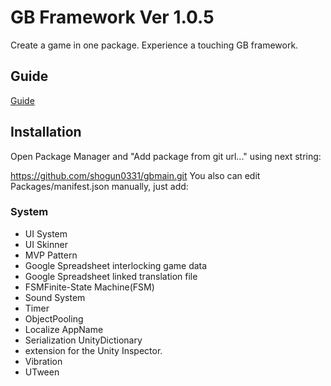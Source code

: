 # GB Framework Ver 1.0.5

Create a game in one package.
Experience a touching GB framework.

## Guide

  [Guide](https://trello.com/b/5SNwyrZJ/gb-framework)

## Installation

Open Package Manager and "Add package from git url..." using next string:

https://github.com/shogun0331/gbmain.git
You also can edit Packages/manifest.json manually, just add:


### System

- UI System
- UI Skinner
- MVP Pattern
- Google Spreadsheet interlocking game data
- Google Spreadsheet linked translation file
- FSMFinite-State Machine(FSM)
- Sound System
- Timer
- ObjectPooling
- Localize AppName
- Serialization UnityDictionary
- extension for the Unity Inspector.
- Vibration
- UTween
